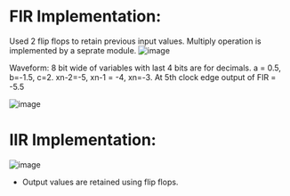 # FIR Implementation:
Used 2 flip flops to retain previous input values. Multiply operation is implemented by a seprate module.
![image](https://user-images.githubusercontent.com/57820377/144718705-7d8a4195-7b16-41a9-8974-3c385f23ad63.png)

Waveform:
8 bit wide of variables with last 4 bits are for decimals. 
a = 0.5, b=-1.5, c=2.
xn-2=-5, xn-1 = -4, xn=-3.
At 5th clock edge output of FIR = -5.5

![image](https://user-images.githubusercontent.com/57820377/144718602-225af7bd-3581-4c27-a0ea-9c34b86053b2.png)

# IIR Implementation:
![image](https://user-images.githubusercontent.com/57820377/144718757-79a05ff2-4317-4715-906a-42fe07a8c0ba.png)

- Output values are retained using flip flops.
